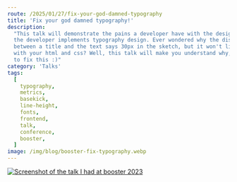 ```yaml
---
route: /2025/01/27/fix-your-god-damned-typography
title: 'Fix your god damned typography!'
description:
  "This talk will demonstrate the pains a developer have with the designer when
  the developer implements typography design. Ever wondered why the distance
  between a title and the text says 30px in the sketch, but it won't line up
  with your html and css? Well, this talk will make you understand why, and how
  to fix this :)"
category: 'Talks'
tags:
  [
    typography,
    metrics,
    basekick,
    line-height,
    fonts,
    frontend,
    talk,
    conference,
    booster,
  ]
image: /img/blog/booster-fix-typography.webp
---
```


[![Screenshot of the talk I had at booster 2023](/img/blog/booster-fix-typography.webp 'Fix your god damned typography!')](https://vimeo.com/813230688)
